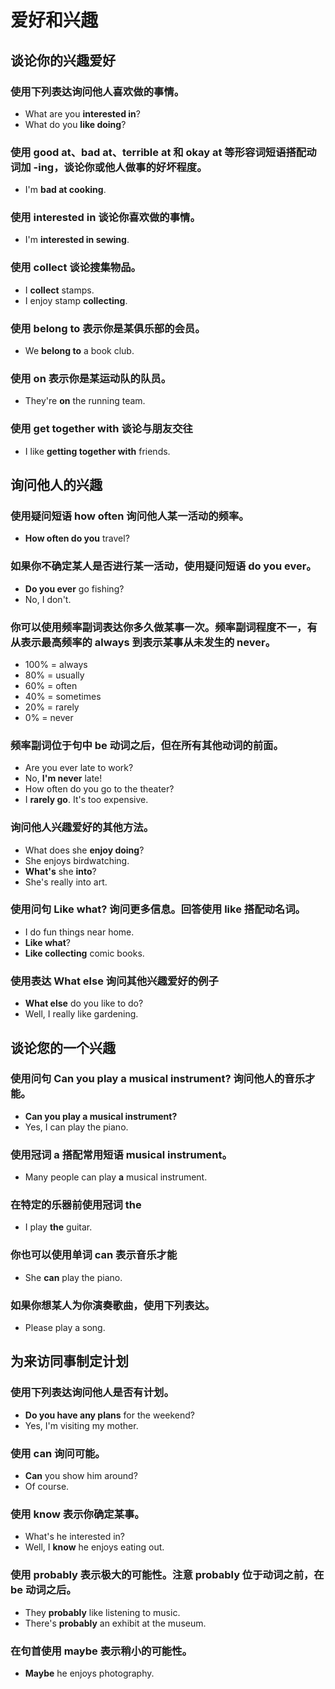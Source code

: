 # 爱好和兴趣

## 谈论你的兴趣爱好
### 使用下列表达询问他人喜欢做的事情。
- What are you **interested in**?
- What do you **like doing**?
### 使用 good at、bad at、terrible at 和 okay at 等形容词短语搭配动词加 -ing，谈论你或他人做事的好坏程度。
- I'm **bad at cooking**.
### 使用 interested in 谈论你喜欢做的事情。
- I'm **interested in sewing**.
### 使用 collect 谈论搜集物品。
- I **collect** stamps.
- I enjoy stamp **collecting**.
### 使用 belong to 表示你是某俱乐部的会员。
- We **belong to** a book club.
### 使用 on 表示你是某运动队的队员。
- They're **on** the running team.
### 使用 get together with 谈论与朋友交往
- I like **getting together with** friends.

## 询问他人的兴趣
### 使用疑问短语 how often 询问他人某一活动的频率。
- **How often do you** travel?
### 如果你不确定某人是否进行某一活动，使用疑问短语 do you ever。
- **Do you ever** go fishing?
- No, I don't.
### 你可以使用频率副词表达你多久做某事一次。频率副词程度不一，有从表示最高频率的 always 到表示某事从未发生的 never。
- 100% = always
- 80%  = usually
- 60%  = often
- 40%  = sometimes
- 20%  = rarely
- 0%  = never
### 频率副词位于句中 be 动词之后，但在所有其他动词的前面。
- Are you ever late to work?
- No, **I'm never** late!
- How often do you go to the theater?
- I **rarely go**. It's too expensive.
### 询问他人兴趣爱好的其他方法。
- What does she **enjoy doing**?
- She enjoys birdwatching.
- **What's** she **into**?
- She's really into art.
### 使用问句 Like what? 询问更多信息。回答使用 like 搭配动名词。
- I do fun things near home.
- **Like what**?
- **Like collecting** comic books.
### 使用表达 What else 询问其他兴趣爱好的例子
- **What else** do you like to do?
- Well, I really like gardening.

## 谈论您的一个兴趣
### 使用问句 Can you play a musical instrument? 询问他人的音乐才能。
- **Can you play a musical instrument?**
- Yes, I can play the piano.
### 使用冠词 a 搭配常用短语 musical instrument。
- Many people can play **a** musical instrument.
### 在特定的乐器前使用冠词 the
- I play **the** guitar.
### 你也可以使用单词 can 表示音乐才能
- She **can** play the piano.
### 如果你想某人为你演奏歌曲，使用下列表达。
- Please play a song.
## 为来访同事制定计划
### 使用下列表达询问他人是否有计划。
- **Do you have any plans** for the weekend?
- Yes, I'm visiting my mother.
### 使用 can 询问可能。
- **Can** you show him around?
- Of course.
### 使用 know 表示你确定某事。
- What's he interested in?
- Well, I **know** he enjoys eating out.
### 使用 probably 表示极大的可能性。注意 probably 位于动词之前，在 be 动词之后。
- They **probably** like listening to music.
- There's **probably** an exhibit at the museum.
### 在句首使用 maybe 表示稍小的可能性。
- **Maybe** he enjoys photography.
